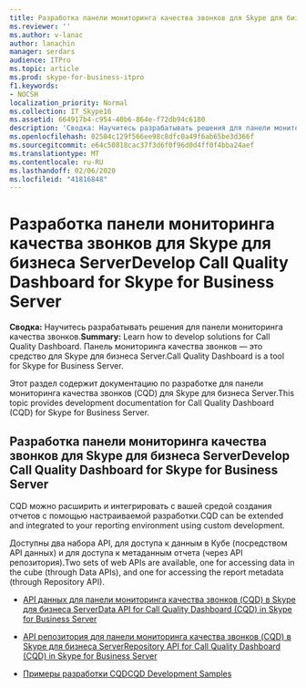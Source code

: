```yaml
---
title: Разработка панели мониторинга качества звонков для Skype для бизнеса Server
ms.reviewer: ''
ms.author: v-lanac
author: lanachin
manager: serdars
audience: ITPro
ms.topic: article
ms.prod: skype-for-business-itpro
f1.keywords:
- NOCSH
localization_priority: Normal
ms.collection: IT_Skype16
ms.assetid: 664917b4-c954-40b6-864e-f72db94c6180
description: 'Сводка: Научитесь разрабатывать решения для панели мониторинга качества звонков. Панель мониторинга качества звонков — это средство для Skype для бизнеса Server.'
ms.openlocfilehash: 02504c129f566ee98c8dfc0a49f6ab65be3d366f
ms.sourcegitcommit: e64c50818cac37f3d6f0f96d0d4ff0f4bba24aef
ms.translationtype: MT
ms.contentlocale: ru-RU
ms.lasthandoff: 02/06/2020
ms.locfileid: "41816848"
---
```

# <a name="develop-call-quality-dashboard-for-skype-for-business-server"></a><span data-ttu-id="02511-104">Разработка панели мониторинга качества звонков для Skype для бизнеса Server</span><span class="sxs-lookup"><span data-stu-id="02511-104">Develop Call Quality Dashboard for Skype for Business Server</span></span>
 
<span data-ttu-id="02511-105">**Сводка:** Научитесь разрабатывать решения для панели мониторинга качества звонков.</span><span class="sxs-lookup"><span data-stu-id="02511-105">**Summary:** Learn how to develop solutions for Call Quality Dashboard.</span></span> <span data-ttu-id="02511-106">Панель мониторинга качества звонков — это средство для Skype для бизнеса Server.</span><span class="sxs-lookup"><span data-stu-id="02511-106">Call Quality Dashboard is a tool for Skype for Business Server.</span></span>
  
<span data-ttu-id="02511-107">Этот раздел содержит документацию по разработке для панели мониторинга качества звонков (CQD) для Skype для бизнеса Server.</span><span class="sxs-lookup"><span data-stu-id="02511-107">This topic provides development documentation for Call Quality Dashboard (CQD) for Skype for Business Server.</span></span>
  
## <a name="develop-call-quality-dashboard-for-skype-for-business-server"></a><span data-ttu-id="02511-108">Разработка панели мониторинга качества звонков для Skype для бизнеса Server</span><span class="sxs-lookup"><span data-stu-id="02511-108">Develop Call Quality Dashboard for Skype for Business Server</span></span>

<span data-ttu-id="02511-109">CQD можно расширить и интегрировать с вашей средой создания отчетов с помощью настраиваемой разработки.</span><span class="sxs-lookup"><span data-stu-id="02511-109">CQD can be extended and integrated to your reporting environment using custom development.</span></span> 
  
<span data-ttu-id="02511-110">Доступны два набора API, для доступа к данным в Кубе (посредством API данных) и для доступа к метаданным отчета (через API репозитория).</span><span class="sxs-lookup"><span data-stu-id="02511-110">Two sets of web APIs are available, one for accessing data in the cube (through Data APIs), and one for accessing the report metadata (through Repository API).</span></span> 
  
- [<span data-ttu-id="02511-111">API данных для панели мониторинга качества звонков (CQD) в Skype для бизнеса Server</span><span class="sxs-lookup"><span data-stu-id="02511-111">Data API for Call Quality Dashboard (CQD) in Skype for Business Server</span></span>](data-api.md)
    
- [<span data-ttu-id="02511-112">API репозитория для панели мониторинга качества звонков (CQD) в Skype для бизнеса Server</span><span class="sxs-lookup"><span data-stu-id="02511-112">Repository API for Call Quality Dashboard (CQD) in Skype for Business Server</span></span>](repository-api.md)
    
- [<span data-ttu-id="02511-113">Примеры разработки CQD</span><span class="sxs-lookup"><span data-stu-id="02511-113">CQD Development Samples</span></span>](cqd-development-samples.md)
    

